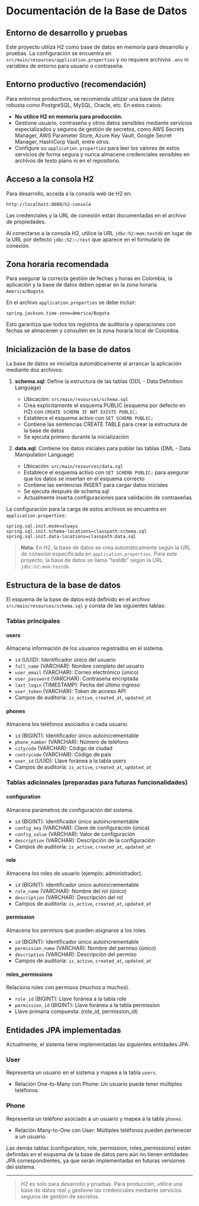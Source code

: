 # Documentación de la Base de Datos

## Entorno de desarrollo y pruebas
Este proyecto utiliza H2 como base de datos en memoria para desarrollo y pruebas. La configuración se encuentra en `src/main/resources/application.properties` y no requiere archivos `.env` ni variables de entorno para usuario o contraseña.

## Entorno productivo (recomendación)
Para entornos productivos, se recomienda utilizar una base de datos robusta como PostgreSQL, MySQL, Oracle, etc. En estos casos:

- **No utilice H2 en memoria para producción.**
- Gestione usuario, contraseña y otros datos sensibles mediante servicios especializados y seguros de gestión de secretos, como AWS Secrets Manager, AWS Parameter Store, Azure Key Vault, Google Secret Manager, HashiCorp Vault, entre otros.
- Configure su `application.properties` para leer los valores de estos servicios de forma segura y nunca almacene credenciales sensibles en archivos de texto plano ni en el repositorio.

## Acceso a la consola H2
Para desarrollo, acceda a la consola web de H2 en:

    http://localhost:8080/h2-console

Las credenciales y la URL de conexión están documentadas en el archivo de propiedades.

Al conectarse a la consola H2, utilice la URL `jdbc:h2:mem:testdb` en lugar de la URL por defecto `jdbc:h2:~/test` que aparece en el formulario de conexión.

## Zona horaria recomendada
Para asegurar la correcta gestión de fechas y horas en Colombia, la aplicación y la base de datos deben operar en la zona horaria `America/Bogota`.

En el archivo `application.properties` se debe incluir:

```properties
spring.jackson.time-zone=America/Bogota
```

Esto garantiza que todos los registros de auditoría y operaciones con fechas se almacenen y consulten en la zona horaria local de Colombia.

## Inicialización de la base de datos

La base de datos se inicializa automáticamente al arrancar la aplicación mediante dos archivos:

1. **schema.sql**: Define la estructura de las tablas (DDL - Data Definition Language)
   - Ubicación: `src/main/resources/schema.sql`
   - Crea explícitamente el esquema PUBLIC (esquema por defecto en H2) con `CREATE SCHEMA IF NOT EXISTS PUBLIC;`
   - Establece el esquema activo con `SET SCHEMA PUBLIC;`
   - Contiene las sentencias CREATE TABLE para crear la estructura de la base de datos
   - Se ejecuta primero durante la inicialización

2. **data.sql**: Contiene los datos iniciales para poblar las tablas (DML - Data Manipulation Language)
   - Ubicación: `src/main/resources/data.sql`
   - Establece el esquema activo con `SET SCHEMA PUBLIC;` para asegurar que los datos se insertan en el esquema correcto
   - Contiene las sentencias INSERT para cargar datos iniciales
   - Se ejecuta después de schema.sql
   - Actualmente inserta configuraciones para validación de contraseñas

La configuración para la carga de estos archivos se encuentra en `application.properties`:
```properties
spring.sql.init.mode=always
spring.sql.init.schema-locations=classpath:schema.sql
spring.sql.init.data-locations=classpath:data.sql
```

> **Nota**: En H2, la base de datos se crea automáticamente según la URL de conexión especificada en `application.properties`. Para este proyecto, la base de datos se llama "testdb" según la URL: `jdbc:h2:mem:testdb`.

## Estructura de la base de datos

El esquema de la base de datos está definido en el archivo `src/main/resources/schema.sql` y consta de las siguientes tablas:

### Tablas principales

#### users
Almacena información de los usuarios registrados en el sistema.
- `id` (UUID): Identificador único del usuario
- `full_name` (VARCHAR): Nombre completo del usuario
- `user_email` (VARCHAR): Correo electrónico (único)
- `user_password` (VARCHAR): Contraseña encriptada
- `last_login` (TIMESTAMP): Fecha del último ingreso
- `user_token` (VARCHAR): Token de acceso API
- Campos de auditoría: `is_active`, `created_at`, `updated_at`

#### phones
Almacena los teléfonos asociados a cada usuario.
- `id` (BIGINT): Identificador único autoincrementable
- `phone_number` (VARCHAR): Número de teléfono
- `citycode` (VARCHAR): Código de ciudad
- `contrycode` (VARCHAR): Código de país
- `user_id` (UUID): Llave foránea a la tabla users
- Campos de auditoría: `is_active`, `created_at`, `updated_at`

### Tablas adicionales (preparadas para futuras funcionalidades)

#### configuration
Almacena parámetros de configuración del sistema.
- `id` (BIGINT): Identificador único autoincrementable
- `config_key` (VARCHAR): Clave de configuración (única)
- `config_value` (VARCHAR): Valor de configuración
- `description` (VARCHAR): Descripción de la configuración
- Campos de auditoría: `is_active`, `created_at`, `updated_at`

#### role
Almacena los roles de usuario (ejemplo: administrador).
- `id` (BIGINT): Identificador único autoincrementable
- `role_name` (VARCHAR): Nombre del rol (único)
- `description` (VARCHAR): Descripción del rol
- Campos de auditoría: `is_active`, `created_at`, `updated_at`

#### permission
Almacena los permisos que pueden asignarse a los roles.
- `id` (BIGINT): Identificador único autoincrementable
- `permission_name` (VARCHAR): Nombre del permiso (único)
- `description` (VARCHAR): Descripción del permiso
- Campos de auditoría: `is_active`, `created_at`, `updated_at`

#### roles_permissions
Relaciona roles con permisos (muchos a muchos).
- `role_id` (BIGINT): Llave foránea a la tabla role
- `permission_id` (BIGINT): Llave foránea a la tabla permission
- Llave primaria compuesta: (role_id, permission_id)

## Entidades JPA implementadas

Actualmente, el sistema tiene implementadas las siguientes entidades JPA:

### User
Representa un usuario en el sistema y mapea a la tabla `users`.
- Relación One-to-Many con Phone: Un usuario puede tener múltiples teléfonos.

### Phone
Representa un teléfono asociado a un usuario y mapea a la tabla `phones`.
- Relación Many-to-One con User: Múltiples teléfonos pueden pertenecer a un usuario.

Las demás tablas (configuration, role, permission, roles_permissions) están definidas en el esquema de la base de datos pero aún no tienen entidades JPA correspondientes, ya que serán implementadas en futuras versiones del sistema.

---
> H2 es solo para desarrollo y pruebas. Para producción, utilice una base de datos real y gestione las credenciales mediante servicios seguros de gestión de secretos.
